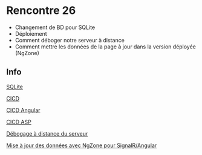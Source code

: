 # Rencontre 26

- Changement de BD pour SQLite
- Déploiement
- Comment déboger notre serveur à distance
- Comment mettre les données de la page à jour dans la version déployée (NgZone)

## Info

[SQLite](/info/SQLite)

[CICD](/info/CICD)

[CICD Angular](/info/CICD%20Angular)

[CICD ASP](/info/CICD%20ASP)

[Débogage à distance du serveur](/info/DebugAzureDevOps)

[Mise à jour des données avec NgZone pour SignalR/Angular](/info/NgZone)




